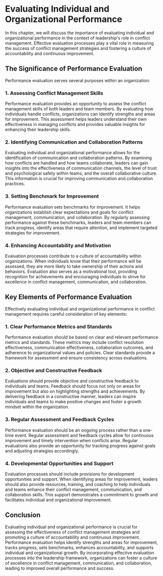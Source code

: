 Evaluating Individual and Organizational Performance
===============================================================

In this chapter, we will discuss the importance of evaluating individual and organizational performance in the context of leadership's role in conflict management. Effective evaluation processes play a vital role in measuring the success of conflict management strategies and fostering a culture of accountability and continuous improvement.

**The Significance of Performance Evaluation**
----------------------------------------------

Performance evaluation serves several purposes within an organization:

### **1. Assessing Conflict Management Skills**

Performance evaluation provides an opportunity to assess the conflict management skills of both leaders and team members. By evaluating how individuals handle conflicts, organizations can identify strengths and areas for improvement. This assessment helps leaders understand their own effectiveness in managing conflicts and provides valuable insights for enhancing their leadership skills.

### **2. Identifying Communication and Collaboration Patterns**

Evaluating individual and organizational performance allows for the identification of communication and collaboration patterns. By examining how conflicts are handled and how teams collaborate, leaders can gain insights into the effectiveness of communication channels, the level of trust and psychological safety within teams, and the overall collaborative culture. This information is crucial for improving communication and collaboration practices.

### **3. Setting Benchmark for Improvement**

Performance evaluation sets benchmarks for improvement. It helps organizations establish clear expectations and goals for conflict management, communication, and collaboration. By regularly assessing performance against these benchmarks, leaders and team members can track progress, identify areas that require attention, and implement targeted strategies for improvement.

### **4. Enhancing Accountability and Motivation**

Evaluation processes contribute to a culture of accountability within organizations. When individuals know that their performance will be assessed, they are more likely to take ownership of their actions and behaviors. Evaluation also serves as a motivational tool, providing recognition for achievements and encouraging individuals to strive for excellence in conflict management, communication, and collaboration.

**Key Elements of Performance Evaluation**
------------------------------------------

Effectively evaluating individual and organizational performance in conflict management requires careful consideration of key elements:

### **1. Clear Performance Metrics and Standards**

Performance evaluation should be based on clear and relevant performance metrics and standards. These metrics may include conflict resolution effectiveness, communication effectiveness, collaboration outcomes, and adherence to organizational values and policies. Clear standards provide a framework for assessment and ensure consistency across evaluations.

### **2. Objective and Constructive Feedback**

Evaluations should provide objective and constructive feedback to individuals and teams. Feedback should focus not only on areas for improvement but also on highlighting strengths and achievements. By delivering feedback in a constructive manner, leaders can inspire individuals and teams to make positive changes and foster a growth mindset within the organization.

### **3. Regular Assessment and Feedback Cycles**

Performance evaluation should be an ongoing process rather than a one-time event. Regular assessment and feedback cycles allow for continuous improvement and timely intervention when conflicts arise. Regular evaluations also provide an opportunity for tracking progress against goals and adjusting strategies accordingly.

### **4. Developmental Opportunities and Support**

Evaluation processes should include provisions for development opportunities and support. When identifying areas for improvement, leaders should also provide resources, training, and coaching to help individuals and teams enhance their conflict management, communication, and collaboration skills. This support demonstrates a commitment to growth and facilitates individual and organizational improvement.

**Conclusion**
--------------

Evaluating individual and organizational performance is crucial for assessing the effectiveness of conflict management strategies and promoting a culture of accountability and continuous improvement. Performance evaluation helps identify strengths and areas for improvement, tracks progress, sets benchmarks, enhances accountability, and supports individual and organizational growth. By incorporating effective evaluation processes into the leadership framework, organizations can foster a culture of excellence in conflict management, communication, and collaboration, leading to improved overall performance and success.
